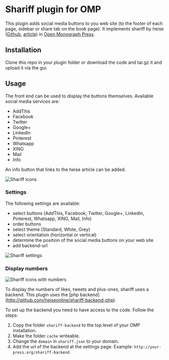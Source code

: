 # Shariff plugin for OMP
This plugin adds social media buttons to you web site (to the footer of each page, sidebar or share tab on the book page). It implements shariff by heise ([Github](https://github.com/heiseonline/shariff), [article](http://ct.de/shariff))  in [Open Monograph Press](https://pkp.sfu.ca/omp/).

## Installation
Clone this repo in your plugin folder or download the code and tar.gz it and upload it via the gui.

## Usage

The front end can be used to display the buttons themselves. Available social media services are:
- AddThis
- Facebook
- Twitter
- Google+
- LinkedIn
- Pinterest
- Whatsapp
- XING
- Mail
- Info

An info button that links to the heise article can be added.

![Shariff icons](https://raw.githubusercontent.com/langsci/lsp-artwork/master/shariff/shariff-icons.PNG)

### Settings
The following settings are available: 
- select buttons (AddThis, Facebook, Twitter, Google+, LinkedIn, Pinterest, Whatsapp, XING, Mail, Info)
- order buttons
- select theme (Standard, White, Grey)
- select orientation (horizontal or vertical)
- determine the position of the social media buttons on your web site
- add backend-url

![Shariff settings](https://raw.githubusercontent.com/langsci/lsp-artwork/master/shariff/shariff-settings.PNG)

### Display numbers

![Shariff icons with numbers](https://raw.githubusercontent.com/langsci/lsp-artwork/master/shariff/shariff-icons-numbers.PNG)

To display the numbers of likes, tweets and plus-ones, shariff uses a backend. This plugin uses the [php backend] (http://github.com/heiseonline/shariff-backend-php). 

To set up the backend you need to have access to the code. Follow the steps:
 1. Copy the folder `shariff-backend` to the top level of your OMP installation.
 2. Make the folder `cache` writeable.
 3. Change the `domain` in `shariff.json` to your domain.
 4. Add the url of the backend at the settings page. Example: `http://your-press.org/shariff-backend`.
